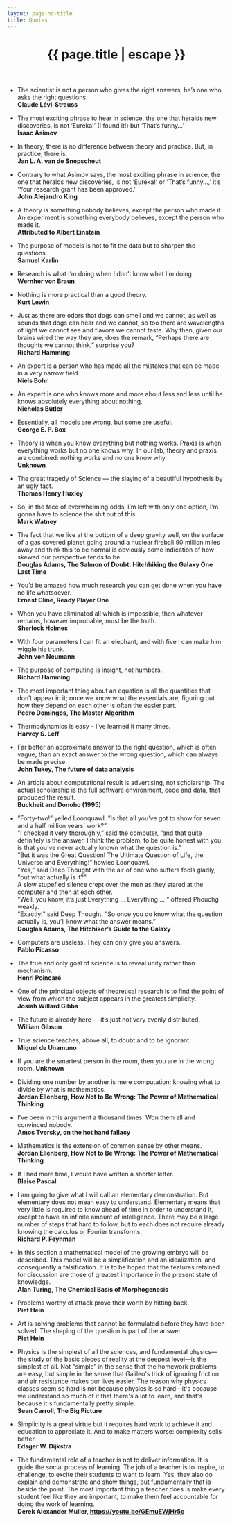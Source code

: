 ```yaml
---
layout: page-no-title
title: Quotes
---
```


<header class="post-header">
    <h1 class="post-title" style="text-align:center"><i class="fas fa-quote-left fa-fw svv" aria-hidden="true"></i>
{{ page.title | escape }}</h1>
</header>


* The scientist is not a person who gives the right answers, he’s one who asks the right questions.  
**Claude Lévi-Strauss**

* The most exciting phrase to hear in science, the one that heralds new discoveries, is not ‘Eureka!’ (I found it!) but ‘That’s funny…’  
**Isaac Asimov**

* In theory, there is no difference between theory and practice. But, in practice, there is.  
**Jan L. A. van de Snepscheut**

* Contrary to what Asimov says, the most exciting phrase in science, the one that heralds new discoveries, is not ‘Eureka!’ or ‘That’s funny…,’ it’s ‘Your research grant has been approved.’  
**John Alejandro King**

* A theory is something nobody believes, except the person who made it. An experiment is something everybody believes, except the person who made it.  
**Attributed to Albert Einstein**

* The purpose of models is not to fit the data but to sharpen the questions.  
**Samuel Karlin**

* Research is what I’m doing when I don’t know what I’m doing.  
**Wernher von Braun**

* Nothing is more practical than a good theory.  
**Kurt Lewin**

* Just as there are odors that dogs can smell and we cannot, as well as sounds that dogs can hear and we cannot, so too there are wavelengths of light we cannot see and flavors we cannot taste. Why then, given our brains wired the way they are, does the remark, “Perhaps there are thoughts we cannot think,” surprise you?  
**Richard Hamming**

* An expert is a person who has made all the mistakes that can be made in a very narrow field.  
**Niels Bohr**

* An expert is one who knows more and more about less and less until he knows absolutely everything about nothing.  
**Nicholas Butler**

* Essentially, all models are wrong, but some are useful.  
**George E. P. Box**

* Theory is when you know everything but nothing works. Praxis is when everything works but no one knows why. In our lab, theory and praxis are combined: nothing works and no one know why.  
**Unknown**

* The great tragedy of Science — the slaying of a beautiful hypothesis by an ugly fact.  
**Thomas Henry Huxley**

* So, in the face of overwhelming odds, I’m left with only one option, I’m gonna have to science the shit out of this.  
**Mark Watney**

* The fact that we live at the bottom of a deep gravity well, on the surface of a gas covered planet going around a nuclear fireball 90 million miles away and think this to be normal is obviously some indication of how skewed our perspective tends to be.  
**Douglas Adams, The Salmon of Doubt: Hitchhiking the Galaxy One Last Time**

* You’d be amazed how much research you can get done when you have no life whatsoever.  
**Ernest Cline, Ready Player One**

* When you have eliminated all which is impossible, then whatever remains, however improbable, must be the truth.  
**Sherlock Holmes**

* With four parameters I can fit an elephant, and with five I can make him wiggle his trunk.  
**John von Neumann**

* The purpose of computing is insight, not numbers.  
**Richard Hamming**

* The most important thing about an equation is all the quantities that don’t appear in it; once we know what the essentials are, figuring out how they depend on each other is often the easier part.  
**Pedro Domingos, The Master Algorithm**

* Thermodynamics is easy – I’ve learned it many times.  
**Harvey S. Leff**

* Far better an approximate answer to the right question, which is often vague, than an exact answer to the wrong question, which can always be made precise.  
**John Tukey, The future of data analysis**

* An article about computational result is advertising, not scholarship. The actual scholarship is the full software environment, code and data, that produced the result.  
**Buckheit and Donoho (1995)**

* ”Forty-two!” yelled Loonquawl. ”Is that all you’ve got to show for seven and a half million years’ work?”  
”I checked it very thoroughly,” said the computer, ”and that quite definitely is the answer. I think the problem, to be quite honest with you, is that you’ve never actually known what the question is.”  
”But it was the Great Question! The Ultimate Question of Life, the Universe and Everything!” howled Loonquawl.  
”Yes,” said Deep Thought with the air of one who suffers fools gladly, ”but what actually is it?”  
A slow stupefied silence crept over the men as they stared at the computer and then at each other.  
”Well, you know, it’s just Everything … Everything … ” offered Phouchg weakly.  
”Exactly!” said Deep Thought. ”So once you do know what the question actually is, you’ll know what the answer means.”  
**Douglas Adams, The Hitchiker’s Guide to the Galaxy**

* Computers are useless. They can only give you answers.  
**Pablo Picasso**

* The true and only goal of science is to reveal unity rather than mechanism.  
**Henri Poincaré**

* One of the principal objects of theoretical research is to find the point of view from which the subject appears in the greatest simplicity.  
**Josiah Willard Gibbs**

* The future is already here — it’s just not very evenly distributed.  
**William Gibson**

* True science teaches, above all, to doubt and to be ignorant.  
**Miguel de Unamuno**

* If you are the smartest person in the room, then you are in the wrong room.
**Unknown**

* Dividing one number by another is mere computation; knowing what to divide by what is mathematics.  
**Jordan Ellenberg, How Not to Be Wrong: The Power of Mathematical Thinking**

* I’ve been in this argument a thousand times. Won them all and convinced nobody.  
**Amos Tversky, on the hot hand fallacy**

* Mathematics is the extension of common sense by other means.  
**Jordan Ellenberg, How Not to Be Wrong: The Power of Mathematical Thinking**

* If I had more time, I would have written a shorter letter.  
**Blaise Pascal**

* I am going to give what I will call an elementary demonstration. But elementary does not mean easy to understand. Elementary means that very little is required to know ahead of time in order to understand it, except to have an infinite amount of intelligence. There may be a large number of steps that hard to follow, but to each does not require already knowing the calculus or Fourier transforms.  
**Richard P. Feynman**

* In this section a mathematical model of the growing embryo will be described. This model will be a simplification and an idealization, and consequently a falsification. It is to be hoped that the features retained for discussion are those of greatest importance in the present state of knowledge.  
**Alan Turing, The Chemical Basis of Morphogenesis**

* Problems worthy of attack prove their worth by hitting back.  
**Piet Hein**

* Art is solving problems that cannot be formulated before they have been solved. The shaping of the question is part of the answer.  
**Piet Hein**

* Physics is the simplest of all the sciences, and fundamental physics⁠⁠—the study of the basic pieces of reality at the deepest level⁠—is the simplest of all. Not "simple” in the sense that the homework problems are easy, but simple in the sense that Galileo's trick of ignoring friction and air resistance makes our lives easier. The reason why physics classes seem so hard is not because physics is so hard—it's because we understand so much of it that there's a lot to learn, and that's because it's fundamentally pretty simple.  
**Sean Carroll, The Big Picture**

* Simplicity is a great virtue but it requires hard work to achieve it and education to appreciate it. And to make matters worse: complexity sells better.  
**Edsger W. Dijkstra**

* The fundamental role of a teacher is not to deliver information. It is guide the social process of learning. The job of a teacher is to inspire, to challenge, to excite their students to want to learn. Yes, they also do explain and demonstrate and show things, but fundamentally that is beside the point. The most important thing a teacher does is make every student feel like they are important, to make them feel accountable for doing the work of learning.  
**Derek Alexander Muller, https://youtu.be/GEmuEWjHr5c**
